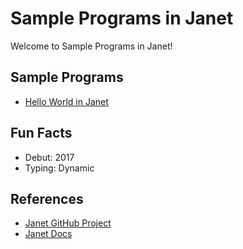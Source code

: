 # Sample Programs in Janet

Welcome to Sample Programs in Janet!

## Sample Programs

- [Hello World in Janet][1]

## Fun Facts

- Debut: 2017
- Typing: Dynamic

## References

- [Janet GitHub Project][2]
- [Janet Docs][3]

[1]: https://github.com/TheRenegadeCoder/sample-programs/issues/947
[2]: https://github.com/janet-lang/janet
[3]: https://janet-lang.org/docs/index.html
